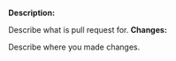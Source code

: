 **Description:**

Describe what is pull request for.
**Changes:**

Describe where you made changes.

